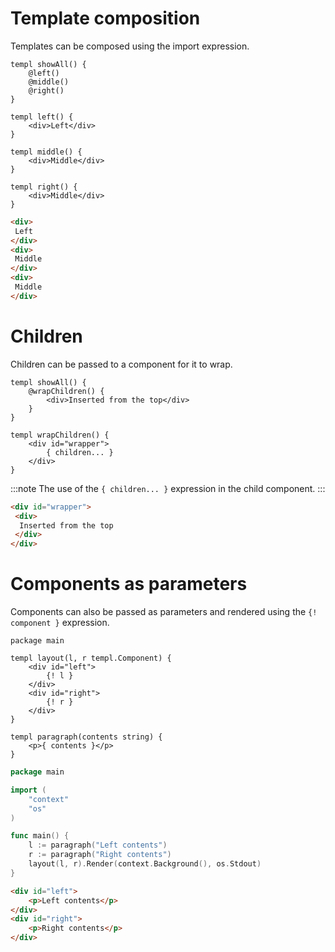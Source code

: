 # Template composition

Templates can be composed using the import expression.

```templ
templ showAll() {
	@left()
	@middle()
	@right()
}

templ left() {
	<div>Left</div>
}

templ middle() {
	<div>Middle</div>
}

templ right() {
	<div>Middle</div>
}
```

```html title="Output"
<div>
 Left
</div>
<div>
 Middle
</div>
<div>
 Middle
</div>
```

# Children

Children can be passed to a component for it to wrap.

```templ
templ showAll() {
	@wrapChildren() {
		<div>Inserted from the top</div>
	}
}

templ wrapChildren() {
	<div id="wrapper">
		{ children... }
	</div>
}
```

:::note
The use of the `{ children... }` expression in the child component.
:::

```html title="output"
<div id="wrapper">
 <div>
  Inserted from the top
 </div>
</div>
```

# Components as parameters

Components can also be passed as parameters and rendered using the `{! component }` expression.

```templ
package main

templ layout(l, r templ.Component) {
	<div id="left">
		{! l }
	</div>
	<div id="right">
		{! r }
	</div>
}

templ paragraph(contents string) {
	<p>{ contents }</p>
}
```

```go title="main.go"
package main

import (
	"context"
	"os"
)

func main() {
	l := paragraph("Left contents")
	r := paragraph("Right contents")
	layout(l, r).Render(context.Background(), os.Stdout)
}
```

```html title="output"
<div id="left">
	<p>Left contents</p>
</div>
<div id="right">
	<p>Right contents</p>
</div>
```
